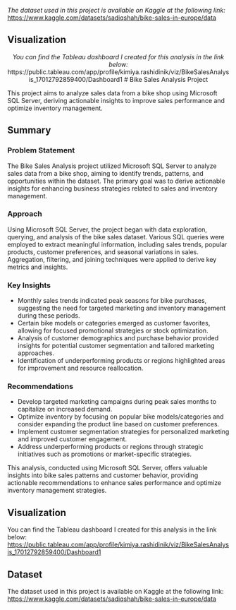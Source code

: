 
  <em>The dataset used in this project is available on Kaggle at the following link:</em>
  https://www.kaggle.com/datasets/sadiqshah/bike-sales-in-europe/data
</p>

## Visualization

<p align="center">
  <em>You can find the Tableau dashboard I created for this analysis in the link below:</em>
  https://public.tableau.com/app/profile/kimiya.rashidinik/viz/BikeSalesAnalysis_17012792859400/Dashboard1
# Bike Sales Analysis Project

This project aims to analyze sales data from a bike shop using Microsoft SQL Server, deriving actionable insights to improve sales performance and optimize inventory management.

## Summary

### Problem Statement
The Bike Sales Analysis project utilized Microsoft SQL Server to analyze sales data from a bike shop, aiming to identify trends, patterns, and opportunities within the dataset. The primary goal was to derive actionable insights for enhancing business strategies related to sales and inventory management.

### Approach
Using Microsoft SQL Server, the project began with data exploration, querying, and analysis of the bike sales dataset. Various SQL queries were employed to extract meaningful information, including sales trends, popular products, customer preferences, and seasonal variations in sales. Aggregation, filtering, and joining techniques were applied to derive key metrics and insights.

### Key Insights
- Monthly sales trends indicated peak seasons for bike purchases, suggesting the need for targeted marketing and inventory management during these periods.
- Certain bike models or categories emerged as customer favorites, allowing for focused promotional strategies or stock optimization.
- Analysis of customer demographics and purchase behavior provided insights for potential customer segmentation and tailored marketing approaches.
- Identification of underperforming products or regions highlighted areas for improvement and resource reallocation.

### Recommendations
- Develop targeted marketing campaigns during peak sales months to capitalize on increased demand.
- Optimize inventory by focusing on popular bike models/categories and consider expanding the product line based on customer preferences.
- Implement customer segmentation strategies for personalized marketing and improved customer engagement.
- Address underperforming products or regions through strategic initiatives such as promotions or market-specific strategies.

This analysis, conducted using Microsoft SQL Server, offers valuable insights into bike sales patterns and customer behavior, providing actionable recommendations to enhance sales performance and optimize inventory management strategies.
## Visualization
You can find the Tableau dashboard I created for this analysis in the link below:
  https://public.tableau.com/app/profile/kimiya.rashidinik/viz/BikeSalesAnalysis_17012792859400/Dashboard1
  
## Dataset
The dataset used in this project is available on Kaggle at the following link: https://www.kaggle.com/datasets/sadiqshah/bike-sales-in-europe/data


